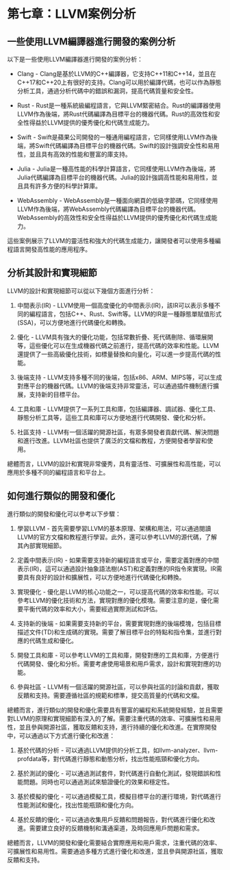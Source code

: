 # 第七章：LLVM案例分析

## 一些使用LLVM編譯器進行開發的案例分析

以下是一些使用LLVM編譯器進行開發的案例分析：

* Clang - Clang是基於LLVM的C++編譯器，它支持C++11和C++14，並且在C++17和C++20上有很好的支持。Clang可以用於編譯代碼，也可以作為靜態分析工具，通過分析代碼中的錯誤和漏洞，提高代碼質量和安全性。

* Rust - Rust是一種系統級編程語言，它與LLVM緊密結合。Rust的編譯器使用LLVM作為後端，將Rust代碼編譯為目標平台的機器代碼。Rust的高效性和安全性得益於LLVM提供的優秀優化和代碼生成能力。

* Swift - Swift是蘋果公司開發的一種通用編程語言，它同樣使用LLVM作為後端，將Swift代碼編譯為目標平台的機器代碼。Swift的設計強調安全性和易用性，並且具有高效的性能和豐富的庫支持。

* Julia - Julia是一種高性能的科學計算語言，它同樣使用LLVM作為後端，將Julia代碼編譯為目標平台的機器代碼。Julia的設計強調高性能和易用性，並且具有許多方便的科學計算庫。

* WebAssembly - WebAssembly是一種面向網頁的低級字節碼，它同樣使用LLVM作為後端，將WebAssembly代碼編譯為目標平台的機器代碼。WebAssembly的高效性和安全性得益於LLVM提供的優秀優化和代碼生成能力。

這些案例展示了LLVM的靈活性和強大的代碼生成能力，讓開發者可以使用多種編程語言開發高性能的應用程序。

## 分析其設計和實現細節

LLVM的設計和實現細節可以從以下幾個方面進行分析：

1. 中間表示(IR) - LLVM使用一個高度優化的中間表示(IR)，該IR可以表示多種不同的編程語言，包括C++、Rust、Swift等。LLVM的IR是一種靜態單賦值形式(SSA)，可以方便地進行代碼優化和轉換。

2. 優化 - LLVM具有強大的優化功能，包括常數折疊、死代碼刪除、循環展開等，這些優化可以在生成機器代碼之前進行，提高代碼的效率和性能。LLVM還提供了一些高級優化技術，如標量替換和向量化，可以進一步提高代碼的性能。

3. 後端支持 - LLVM支持多種不同的後端，包括x86、ARM、MIPS等，可以生成對應平台的機器代碼。LLVM的後端支持非常靈活，可以通過插件機制進行擴展，支持新的目標平台。

4. 工具和庫 - LLVM提供了一系列工具和庫，包括編譯器、調試器、優化工具、靜態分析工具等，這些工具和庫可以方便地進行代碼開發、優化和分析。

5. 社區支持 - LLVM有一個活躍的開源社區，有眾多開發者貢獻代碼、解決問題和進行改進。LLVM社區也提供了廣泛的文檔和教程，方便開發者學習和使用。

總體而言，LLVM的設計和實現非常優秀，具有靈活性、可擴展性和高性能，可以應用於多種不同的編程語言和平台上。

## 如何進行類似的開發和優化

進行類似的開發和優化可以參考以下步驟：

1. 學習LLVM - 首先需要學習LLVM的基本原理、架構和用法，可以通過閱讀LLVM的官方文檔和教程進行學習。此外，還可以參考LLVM的源代碼，了解其內部實現細節。

2. 定義中間表示(IR) - 如果需要支持新的編程語言或平台，需要定義對應的中間表示(IR)，這可以通過設計抽象語法樹(AST)和定義對應的IR指令來實現。IR需要具有良好的設計和擴展性，可以方便地進行代碼優化和轉換。

3. 實現優化 - 優化是LLVM的核心功能之一，可以提高代碼的效率和性能。可以參考LLVM的優化技術和方法，實現對應的優化模塊。需要注意的是，優化需要平衡代碼的效率和大小，需要經過實際測試和評估。

4. 支持新的後端 - 如果需要支持新的平台，需要實現對應的後端模塊，包括目標描述文件(TD)和生成碼的實現。需要了解目標平台的特點和指令集，並進行對應的代碼生成和優化。

5. 開發工具和庫 - 可以參考LLVM的工具和庫，開發對應的工具和庫，方便進行代碼開發、優化和分析。需要考慮使用場景和用戶需求，設計和實現對應的功能。

6. 參與社區 - LLVM有一個活躍的開源社區，可以參與社區的討論和貢獻，獲取反饋和支持。需要遵循社區的規範和標準，提交高質量的代碼和文檔。

總體而言，進行類似的開發和優化需要具有豐富的編程和系統開發經驗，並且需要對LLVM的原理和實現細節有深入的了解。需要注重代碼的效率、可擴展性和易用性，並且參與開源社區，獲取反饋和支持，進行持續的優化和改進。在實際開發中，可以通過以下方式進行優化和改進：

1. 基於代碼的分析 - 可以通過LLVM提供的分析工具，如llvm-analyzer、llvm-profdata等，對代碼進行靜態和動態分析，找出性能瓶頸和優化方向。

2. 基於測試的優化 - 可以通過測試套件，對代碼進行自動化測試，發現錯誤和性能問題。同時也可以通過測試來驗證優化的效果和穩定性。

3. 基於模擬的優化 - 可以通過模擬工具，模擬目標平台的運行環境，對代碼進行性能測試和優化，找出性能瓶頸和優化方向。

4. 基於反饋的優化 - 可以通過收集用戶反饋和問題報告，對代碼進行優化和改進。需要建立良好的反饋機制和溝通渠道，及時回應用戶問題和需求。

總體而言，LLVM的開發和優化需要結合實際應用和用戶需求，注重代碼的效率、可擴展性和易用性。需要通過多種方式進行優化和改進，並且參與開源社區，獲取反饋和支持。
